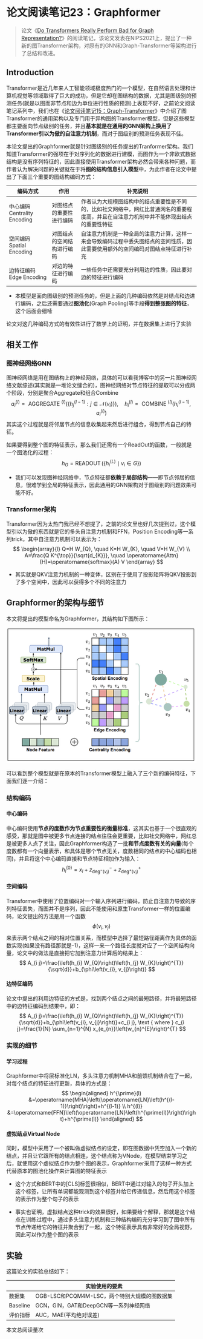 # 论文阅读笔记23：Graphformer

> 论文《[Do Transformers Really Perform Bad for Graph Representation?](https://arxiv.org/pdf/2106.05234.pdf)》的阅读笔记，该论文发表在NIPS2021上，提出了一种新的图Transformer架构，对原有的GNN和Graph-Transformer等架构进行了总结和改进。

## Introduction

Transformer是近几年来人工智能领域极度热门的一个模型，在自然语言处理和计算机视觉等领域取得了巨大的成功，但是它却在图结构的数据，尤其是图级别的预测任务(就是以图而非节点和边为单位进行性质的预测)上表现不好，之前论文阅读笔记系列中，我们也在《[论文阅读笔记15：Graph-Transformer](https://zhang-each.github.io/2021/09/09/reading15/)》中介绍了图Transformer的通用架构以及专门用于异构图的Transformer模型，但是这些模型都主要面向节点级别的任务，并且**基本就是在通用的GNN架构上换用了Transformer引以为傲的自注意力机制**，而对于图级别的预测任务表现不佳。

本论文提出的Graphformer就是针对图级别的任务提出的Tranformer架构。我们知道Transformer的强项在于对序列化的数据进行建模，而图作为一个非欧式数据结构是没有序列特征的，因此直接使用Transformer架构必然会带来各种问题，而作者认为解决问题的关键就在于将**图的结构信息引入模型**中，为此作者在论文中提出了下面三个重要的图结构编码方式：

| 编码方式                    | 作用                       | 补充说明                                                     |
| --------------------------- | -------------------------- | ------------------------------------------------------------ |
| 中心编码Centrality Encoding | 对图结点的重要性进行编码   | 作者认为大规模图结构中的结点重要性是不同的，比如社交网络中，网红比普通网名的重要程度高，并且在自注意力机制中并不能体现出结点的重要性特征 |
| 空间编码Spatial Encoding    | 对图结点的空间结构进行编码 | 自注意力机制是一种全局的注意力计算，这样一来会导致编码过程中丢失图结点的空间性质，因此需要使用额外的空间编码对图结点特征进行补充 |
| 边特征编码Edge Encoding     | 对边的特征进行编码         | 一些任务中还需要充分利用边的性质，因此要对边的特征进行编码   |

- 本模型是面向图级别的预测任务的，但是上面的几种编码依然是对结点和边进行编码，之后还需要通过**图池化**(Graph Pooling)等手段**得到整张图的特征**，这个后面会细嗦

论文对这几种编码方式的有效性进行了数学上的证明，并在数据集上进行了实验

## 相关工作

### 图神经网络GNN

图神经网络是用在图结构上的神经网络，具体的可以看我博客中的另一片图神经网络文献综述(其实就是一堆论文缝合的)，图神经网络对节点特征的提取可以分成两个阶段，分别是聚合Aggregate和组合Combine
$$
a_{i}^{(l)}=\text { AGGREGATE }^{(l)}\left(\left\{h_{j}^{(l-1)}: j \in \mathcal{N}\left(v_{i}\right)\right\}\right), \quad h_{i}^{(l)}=\text { COMBINE }^{(l)}\left(h_{i}^{(l-1)}, a_{i}^{(l)}\right)
$$
其实这个过程就是将邻居节点的信息收集起来然后进行组合，得到节点自己的特征。

如果要得到整个图的特征表示，那么我们还需有一个ReadOut的函数，一般就是一个图池化的过程：
$$
h_{G}=\operatorname{READOUT}\left(\left\{h_{i}^{(L)} \mid v_{i} \in G\right\}\right)
$$

- 我们可以发现图神经网络中，节点特征都**依赖于局部结构**——即节点邻居的信息，很难学到全局的特征表示，因此通用的GNN架构对于图级别的问题效果可能不好。

### Transformer架构

Transformer因为太热门我已经不想提了，之前的论文里也好几次提到过，这个模型引以为傲的东西就是它的多头自注意力机制和FFN，Position Encoding等一系列trick，其中自注意力机制可以表示为：
$$
\begin{array}{l}
Q=H W_{Q}, \quad K=H W_{K}, \quad V=H W_{V} \\
A=\frac{Q K^{\top}}{\sqrt{d_{K}}}, \quad \operatorname{Attn}(H)=\operatorname{softmax}(A) V
\end{array}
$$

- 其实就是QKV注意力机制的一种变体，区别在于使用了投影矩阵将QKV投影到了多个空间中，因此可以获得多个不同的注意力



## Graphformer的架构与细节

本文将提出的模型命名为Graphformer，其结构如下图所示：

![image-20211104171041530](static/image-20211104171041530.png)

可以看到整个模型就是在原本的Transformer模型上融入了三个新的编码特征，下面我们逐一介绍：

### 结构编码

#### 中心编码

中心编码使用**节点的度数作为节点重要性的衡量标准**，这其实也基于一个很直观的感受，那就是图中被更多节点连接的结点往往会更重要，比如社交网络中，网红总是被更多人点了关注，因此Graphformer构造了一批**和节点度数有关的向量**(每个度数都有一个向量表示，和具体是哪个节点无关，度数相同的结点的中心编码也相同)，并且将这个中心编码直接和节点特征相加作为输入：
$$
h_{i}^{(0)}=x_{i}+z_{\mathrm{deg}^{-}\left(v_{i}\right)}^{-}+z_{\mathrm{deg}^{+}\left(v_{i}\right)}^{+}
$$

#### 空间编码

Transformer中使用了位置编码对一个输入序列进行编码，防止自注意力导致的序列特征丢失，而图并不是序列，因此不能使用和原生Transformer一样的位置编码，论文提出的方法是用一个函数$$\phi(v_i, v_j)$$ 来表示两个结点之间的相对位置关系，而模型中选择了最短路径距离作为具体的函数实现(如果没有路径那就是-1)，这样一来一个路径长度就对应了一个空间结构向量，论文中的做法是直接把它加到注意力计算后的结果上：
$$
A_{i j}=\frac{\left(h_{i} W_{Q}\right)\left(h_{j} W_{K}\right)^{T}}{\sqrt{d}}+b_{\phi\left(v_{i}, v_{j}\right)}
$$

#### 边特征编码

论文中提出的利用边特征的方式是，找到两个结点之间的最短路径，并将最短路径中的边特征编码到结果中，即：
$$
A_{i j}=\frac{\left(h_{i} W_{Q}\right)\left(h_{j} W_{K}\right)^{T}}{\sqrt{d}}+b_{\phi\left(v_{i}, v_{j}\right)}+c_{i j}, \text { where } c_{i j}=\frac{1}{N} \sum_{n=1}^{N} x_{e_{n}}\left(w_{n}^{E}\right)^{T}
$$


### 实现的细节

#### 学习过程

Graphformer中将层标准化LN，多头注意力机制MHA和前馈机制结合在了一起，对每个结点的特征进行更新，具体的方式是：
$$
\begin{aligned}
h^{\prime}(l) &=\operatorname{MHA}\left(\operatorname{LN}\left(h^{(l-1)}\right)\right)+h^{(l-1)} \\
h^{(l)} &=\operatorname{FFN}\left(\operatorname{LN}\left(h^{\prime(l)}\right)\right)+h^{\prime(l)}
\end{aligned}
$$

#### 虚拟结点Virtual Node

同时，模型中采用了一个被叫做虚拟结点的设定，即在图数据中凭空加入一个新的结点，并且让它跟所有的结点相连，这个结点称为VNode，在模型结束学习之后，就使用这个虚拟结点作为整个图的表示，Graphformer采用了这样一种方式代替原本的图池化操作来计算图的特征表示

- 这个方式和BERT中的[CLS]标签很相似，BERT中通过对输入的句子开头加上这个标签，让所有单词都能观测到这个标签并给它传递信息，然后用这个标签的表示作为整个句子的表示

- 事实也证明，虚拟结点这种trick的效果很好，如果要给个解释，那就是这个结点在训练过程中，通过多头注意力机制和三种结构编码充分学习到了图中所有节点传递给它的特征并聚合到了一起，这个特征表示具有非常好的全局视野，因此可以作为整个图的表示



## 实验

这篇论文的实验总结如下：

|          | 实验使用的要素                                |
| -------- | --------------------------------------------- |
| 数据集   | OGB-LSC和PCQM4M-LSC，两个特别大规模的图数据集 |
| Baseline | GCN，GIN，GAT和DeepGCN等一系列神经网络        |
| 评价指标 | AUC，MAE(平均绝对误差)                        |


<span id=busuanzi_container_page_pv>本文总阅读量<span id=busuanzi_value_page_pv></span>次</span>

